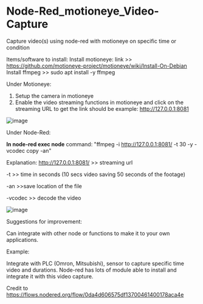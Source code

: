 # Node-Red_motioneye_Video-Capture
Capture video(s) using node-red with motioneye on specific time or condition

Items/software to install:
Install motioneye: link >> https://github.com/motioneye-project/motioneye/wiki/Install-On-Debian
Install ffmpeg >> sudo apt install -y ffmpeg

Under Motioneye:
1) Setup the camera in motioneye
2) Enable the video streaming functions in motioneye and click on the streaming URL to get the link should be example: http://127.0.0.1:8081

![image](https://github.com/ChuaYS1025/Node-Red_motioneye_Video-Capture/assets/106689692/d1f1dba5-d152-4031-a9e9-bb378c7cc433)

Under Node-Red:

**In node-red exec node**
command:
"ffmpeg -i http://127.0.0.1:8081/ -t 30 -y -vcodec copy -an" 

Explanation:
http://127.0.0.1:8081/ >> streaming url

-t >> time in seconds (10 secs video saving 50 seconds of the footage)

-an >>save location of the file 

-vcodec >> decode the video

![image](https://github.com/ChuaYS1025/Node-Red_motioneye_Video-Capture/assets/106689692/3bc66b75-b15b-4e39-b96c-dd242ff0f7f1)

Suggestions for improvement:

Can integrate with other node or functions to make it to your own applications. 

Example:

Integrate with PLC (Omron, Mitsubishi), sensor to capture specific time video and durations.
Node-red has lots of module able to install and integrate it with this video capture.

Credit to https://flows.nodered.org/flow/0da4d606575df13700461400178aca4e 



